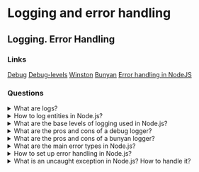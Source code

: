 # Logging and error handling

## Logging. Error Handling

### Links
[Debug](https://www.npmjs.com/package/debug)
[Debug-levels](https://www.npmjs.com/package/debug-levels)
[Winston](https://www.npmjs.com/package/winston)
[Bunyan](https://www.npmjs.com/package/bunyan)
[Error handling in NodeJS](https://nodejs.dev/learn/error-handling-in-nodejs)

### Questions

<details>
  <summary>What are logs?</summary>
  
  Logs are the events that reflect the various aspect of an application. It is the mode of troubleshooting and diagnosing your application if written correctly by the team.

</details>

<details>
  <summary>How to log entities in Node.js?</summary>

  It is possible to use one of the most popular logging libraries as Winston or Debug. It is necessary to configure the logger and import function into the code and call function.

</details>

<details>
  <summary>What are the base levels of logging used in Node.js?</summary>

  In the usual situation, NodeJS application has the following levels:

  Debug - fine-grained informational events that are most useful to debug an application.

  Info - informational messages that highlight the progress of the application at a coarse-grained level.

  Warn - potentially harmful situations.

  Error - error events that might still allow the application to continue running.

  Fatal - very severe error events that will presumably lead the application to abort.

</details>

<details>
  <summary>What are the pros and cons of a debug logger?</summary>

  Debug is a tiny JavaScript debugging utility modelled after Node.js core's debugging technique. Works in Node.js and web browsers.

  Pros:

  + It is a simple solution.
  + A big community.
  + Common solution for NodeJS and browser.

  Cons:

  - This logger doesn't have levels but can be extended by a debug-levels package.
  - The output into an error stream.

</details>

<details>
  <summary>What are the pros and cons of a bunyan logger?</summary>

  Prons:

  + Use JSON format.
  + Has logger levels.
  + Configure output streams.
  + Has CLI.
  + Support runtime environments.

</details>

<details>
  <summary>What are the main error types in Node.js?</summary>

  Applications running in Node.js will generally experience four categories of errors:
  
  * Standard JavaScript errors such as ```<EvalError>```, ```<SyntaxError>```, ```<RangeError>```, ```<ReferenceError>```, ```<TypeError>```, and ```<URIError>```.
  * System errors.
  * Custom application errors.
  * AssertionErrors are a speciality class of errors that can be triggered when Node.js detects an exceptional logic violation that should never occur. These are raised typically by the assert module.
  
  All JavaScript and system errors raised by Node.js inherit from, or are instances of, the standard JavaScript <Error> class and are guaranteed to provide at least the properties available on that class.

</details>

<details>
  <summary>How to set up error handling in Node.js?</summary>

  Creating exceptions:

    throw value

  Error objects:

    throw new Error('Ran out of coffee')

  or

    class NotEnoughCoffeeError extends Error {
      //...
    }
    throw new NotEnoughCoffeeError()

  Handling exeptions:

    try {
      //lines of code
    } catch (e) {}

  Exceptions with promise:

    doSomething1()
      .then(doSomething2)
      .then(doSomething3)
      .catch(err => console.error(err))

  Error handling with async/await:

    async function someFunction() {
      try {
        await someOtherFunction()
      } catch (err) {
        console.error(err.message)
      }
    }

</details>

<details>
  <summary>What is an uncaught exception in Node.js? How to handle it?</summary>

  If an uncaught exception gets thrown during the execution of your program, your program will crash.

  To solve this, you listen for the uncaughtException event on the process object:

    process.on('uncaughtException', err => {
      console.error('There was an uncaught error', err)
      process.exit(1) //mandatory (as per the Node.js docs)
    })

  You don't need to import the process core module for this, as it's automatically injected.

</details>
